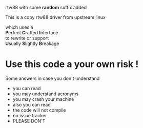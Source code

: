 rtw88 with some **random** suffix added

This is a copy rtw88 driver from upstream linux

which uses a  
**P**erfect **C**rafted **I**nterface  
to rewrite or support   
**U**sually **S**lightly **B**reakage  

# Use this code a your own risk !

Some answers in case you don't understand  
  * you can read  
  * you may understand acronyms  
  * you may crash your machine  
  * also you can read  
  * the code will not compile  
  * no issue tracker  
  * PLEASE DON'T  











